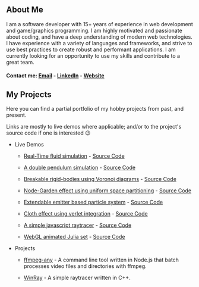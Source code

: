 <h2>About Me</h2>
I am a software developer with 15+ years of experience in web development and game/graphics programming.
I am highly motivated and passionate about coding, and have a deep understanding of modern web technologies.
I have experience with a variety of languages and frameworks, and strive to use best practices to create robust and performant applications.
I am currently looking for an opportunity to use my skills and contribute to a great team.

#### Contact me: [Email](mailto:topaz1008@gmail.com) - [LinkedIn](https://www.linkedin.com/in/topazbar/) - [Website](https://www.topaz1008.com/)

<h2>My Projects</h2>
Here you can find a partial portfolio of my hobby projects from past, and present.

Links are mostly to live demos where applicable; and/or to the project's source code if one is interested 😉

* Live Demos
  * [Real-Time fluid simulation](https://topaz1008.github.io/canvas-fluid-solver) - [Source Code](https://github.com/topaz1008/canvas-fluid-solver/)

  * [A double pendulum simulation](https://topaz1008.github.io/double-pendulum/pendulum.html) - [Source Code](https://github.com/topaz1008/double-pendulum/)

  * [Breakable rigid-bodies using Voronoi diagrams](https://topaz1008.github.io/voronoi-breakable/) - [Source Code](https://github.com/topaz1008/voronoi-breakable/)

  * [Node-Garden effect using uniform space partitioning](https://topaz1008.github.io/canvas-node-garden/) - [Source Code](https://github.com/topaz1008/canvas-node-garden/)

  * [Extendable emitter based particle system](https://topaz1008.github.io/canvas-particle-system/) - [Source Code](https://github.com/topaz1008/canvas-particle-system/)
  
  * [Cloth effect using verlet integration](https://topaz1008.github.io/verlet-integration/) - [Source Code](https://github.com/topaz1008/verlet-integration/)

  * [A simple javascript raytracer](https://topaz1008.github.io/canvas-raytracer/) - [Source Code](https://github.com/topaz1008/canvas-raytracer/)

  * [WebGL animated Julia set](https://topaz1008.github.io/webgl-julia-set/) - [Source Code](https://github.com/topaz1008/webgl-julia-set/)

* Projects
  * [ffmpeg-any](https://github.com/topaz1008/ffmpeg-any) - A command line tool written in Node.js that batch processes video files and directories with ffmpeg.

  * [WinRay](https://github.com/topaz1008/win-ray) - A simple raytracer written in C++.
